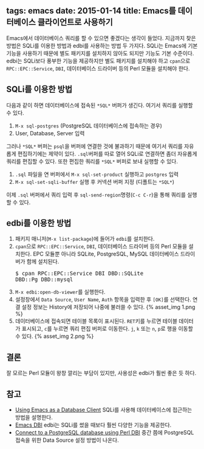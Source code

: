 tags: emacs
date: 2015-01-14
title: Emacs를 데이터베이스 클라이언트로 사용하기
---
Emacs에서 데이터베이스 쿼리를 할 수 있으면 좋겠다는 생각이 들었다. 지금까지 찾은 방법은 SQLi를 이용한 방법과 edbi를 사용하는 방법 두 가지다. SQLi는 Emacs에 기본 기능을 사용하기 때문에 별도 패키지를 설치하지 않아도 되지만 기능도 기본 수준이다. edbi는 SQLi보다 풍부한 기능을 제공하지만 별도 패키지를 설치해야 하고 `cpan`으로 `RPC::EPC::Service`, `DBI`, 데이터베이스 드라이버 등의 Perl 모듈을 설치해야 한다.<!--more-->

## SQLi를 이용한 방법
다음과 같이 하면 데이터베이스에 접속된 `*SQL*` 버퍼가 생긴다. 여기서 쿼리를 실행할 수 있다.
1. `M-x sql-postgres` (PostgreSQL 데이터베이스에 접속하는 경우)
2. User, Database, Server 입력

그러나 `*SQL*` 버퍼는 `psql`을 버퍼에 연결한 것에 불과하기 때문에 여기서 쿼리를 자유롭게 편집하기에는 제약이 있다. `.sql`버퍼를 따로 열어 SQLi로 연결하면 좀더 자유롭게 쿼리를 편집할 수 있다. 또한 편집한 쿼리를 `*SQL*` 버퍼로 보내 실행할 수 있다.

1. `.sql` 파일을 연 버퍼에서 `M-x sql-set-product` 실행하고 `postgres` 입력
2. `M-x sql-set-sqli-buffer` 실행 후 커넥션 버퍼 지정 (디폴트는 `*SQL*`)

이제 `.sql` 버퍼에서 쿼리 입력 후 `sql-send-region`명령(`C-c C-r`)을 통해 쿼리를 실행할 수 있다.

## edbi를 이용한 방법
1. 패키지 매니저(`M-x list-package`)에 들어가 `edbi`를 설치한다.
2. `cpan`으로 `RPC::EPC::Service`, `DBI`, 데이터베이스 드라이버 등의 Perl 모듈을 설치한다. EPC 모듈뿐 아니라 SQLite, PostgreSQL, MySQL 데이터베이스 드라이버가 함께 설치된다.<pre class="console">$ cpan RPC::EPC::Service DBI DBD::SQLite DBD::Pg DBD::mysql</pre>
3. `M-x edbi:open-db-viewer`를 실행한다.
4. 설정창에서 `Data Source`, `User Name`, `Auth` 항목을 입력한 후 `[OK]`를 선택한다. 연결 설정 정보는 History에 저장되어 나중에 불러쓸 수 있다.
{% asset_img 1.png %}
5. 데이터베이스에 접속되면 테이블 목록이 표시된다. `RET`키를 누르면 테이블 데이터가 표시되고, `c`를 누르면 쿼리 편집 버퍼로 이동한다. `j`, `k` 또는 `n`, `p`로 행을 이동할 수 있다.
{% asset_img 2.png %}

## 결론
잘 모르는 Perl 모듈이 왕창 깔리는 부담이 있지만, 사용성은 edbi가 훨씬 좋은 듯 하다.

## 참고
* [Using Emacs as a Database Client](http://emacsredux.com/blog/2013/06/13/using-emacs-as-a-database-client/)
SQLi를 사용해 데이터베이스에 접근하는 방법을 설명한다.
* [Emacs DBI](https://github.com/kiwanami/emacs-edbi)
edbi는 SQLi를 썼을 때보다 훨씬 다양한 기능을 제공한다.
* [Connect to a PostgreSQL database using Perl DBI](http://www.microhowto.info/howto/connect_to_a_postgresql_database_using_perl_dbi.html)
중간 쯤에 PostgreSQL 접속을 위한 Data Source 설정 방법이 나온다.
